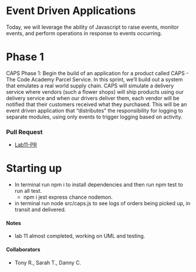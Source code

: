 # Event Driven Applications
Today, we will leverage the ability of Javascript to raise events, monitor events, and perform operations in response to events occurring.

# Phase 1
CAPS Phase 1: Begin the build of an application for a product called CAPS - The Code Academy Parcel Service. In this sprint, we’ll build out a system that emulates a real world supply chain. CAPS will simulate a delivery service where vendors (such a flower shops) will ship products using our delivery service and when our drivers deliver them, each vendor will be notified that their customers received what they purchased.
This will be an event driven application that “distributes” the responsibility for logging to separate modules, using only events to trigger logging based on activity.

### Pull Request

- [Lab11-PR]()


# Starting up


- In terminal run npm i to install dependencies and then run npm test to run all test.
  - npm i jest express chance nodemon.
- in terminal run node src/caps.js to see logs of orders being picked up, in transit and delivered.

#### Notes

- lab 11 almost completed, working on UML and testing.

#### Collaborators
- Tony R., Sarah T., Danny C.
